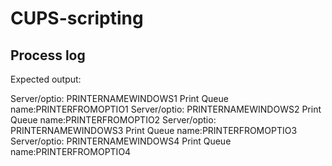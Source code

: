 # CUPS-scripting

## Process log

Expected output:

Server/optio:  PRINTERNAMEWINDOWS1  Print  Queue  name:PRINTERFROMOPTIO1
Server/optio:  PRINTERNAMEWINDOWS2  Print  Queue  name:PRINTERFROMOPTIO2
Server/optio:  PRINTERNAMEWINDOWS3  Print  Queue  name:PRINTERFROMOPTIO3
Server/optio:  PRINTERNAMEWINDOWS4  Print  Queue  name:PRINTERFROMOPTIO4
